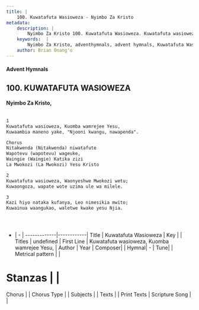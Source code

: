 ```yaml
---
title: |
    100. Kuwatafuta Wasioweza - Nyimbo Za Kristo
metadata:
    description: |
        Nyimbo Za Kristo 100. Kuwatafuta Wasioweza. Kuwatafuta wasioweza, Kuomba wamrejee Yesu, Kuwaambia maneno yake, "Njooni kwangu, nawapenda".  Chorus Nitakwenda (Nitakwenda) niwatafute Wapotevu (wapotevu) wageuke,  Waingie (Waingie) Katika zizi La Mwokozi (La Mwokozi) Yesu Kristo  
    keywords:  |
        Nyimbo Za Kristo, adventhymnals, advent hymnals, Kuwatafuta Wasioweza, Kuwatafuta wasioweza, Kuomba wamrejee Yesu,. 
    author: Brian Onang'o
---
```


#### Advent Hymnals
## 100. KUWATAFUTA WASIOWEZA
####  Nyimbo Za Kristo,

```txt

1
Kuwatafuta wasioweza, Kuomba wamrejee Yesu,
Kuwaambia maneno yake, "Njooni kwangu, nawapenda".

Chorus
Nitakwenda (Nitakwenda) niwatafute
Wapotevu (wapotevu) wageuke, 
Waingie (Waingie) Katika zizi
La Mwokozi (La Mwokozi) Yesu Kristo

2
Kuwatafuta wasioweza, Waonyeshwe Mwokozi wetu;
Kuwaongoza, wapate wote uzima ule wa milele.

3
Kazi hiyo nataka kufanya, Leo nimesikia mwito;
Kuwainua waangukao, waletwe kwake yesu Njia.





```

- |   -  |
-------------|------------|
Title | Kuwatafuta Wasioweza |
Key |  |
Titles | undefined |
First Line | Kuwatafuta wasioweza, Kuomba wamrejee Yesu, |
Author | 
Year | 
Composer| |
Hymnal|  - |
Tune|  |
Metrical pattern | |
# Stanzas |  |
Chorus |  |
Chorus Type |  |
Subjects | |
Texts |  |
Print Texts | 
Scripture Song |  |
    
